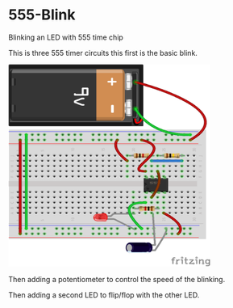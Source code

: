 # 555-Blink
Blinking an LED with 555 time chip

This is three 555 timer circuits this first is the basic blink. 

<img src ="https://github.com/chengmania/555-Blink/blob/main/555Blink_bb.png" width="400" height="400"/>

Then adding a potentiometer to control the speed of the blinking.  

Then adding a second LED to flip/flop with the other LED. 


